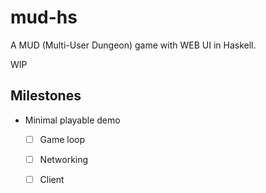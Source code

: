 # mud-hs

A MUD (Multi-User Dungeon) game with WEB UI in Haskell.

WIP

## Milestones

- Minimal playable demo

  - [ ] Game loop

  - [ ] Networking

  - [ ] Client